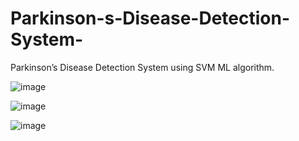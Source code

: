 # Parkinson-s-Disease-Detection-System-
Parkinson’s Disease Detection System using SVM ML algorithm.

![image](https://user-images.githubusercontent.com/90324172/225638700-54214d82-c883-4e88-b6c0-37e16d0973f1.png)

![image](https://user-images.githubusercontent.com/90324172/225638791-346fa803-b23c-408d-bcae-17c0ad0c1590.png)

![image](https://user-images.githubusercontent.com/90324172/225638875-8ec28680-204a-4867-84ed-97a03705e5b4.png)

